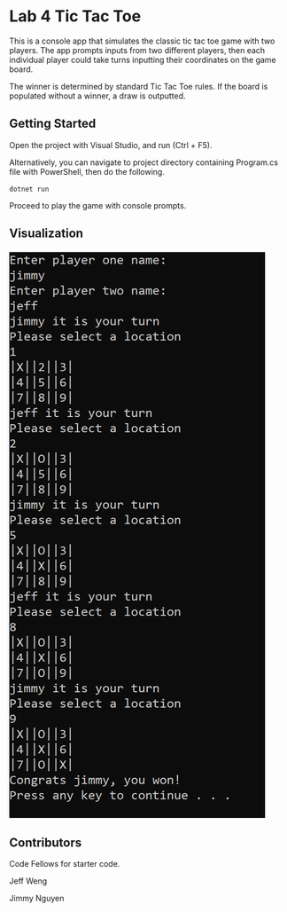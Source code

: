 # Lab 4 Tic Tac Toe

This is a console app that simulates the classic tic tac toe game with two players. The app prompts inputs from two different players, then each individual player could take turns inputting their coordinates on the game board.

The winner is determined by standard Tic Tac Toe rules. If the board is populated without a winner, a draw is outputted.


## Getting Started

Open the project with Visual Studio, and run (Ctrl + F5). 

Alternatively, you can navigate to project directory containing Program.cs file with PowerShell, then do the following.

 ```
 dotnet run
 ```

 Proceed to play the game with console prompts.

 ## Visualization

 ![tictac](assets/tictac.PNG)

 ## Contributors

 Code Fellows for starter code. 

 Jeff Weng

 Jimmy Nguyen